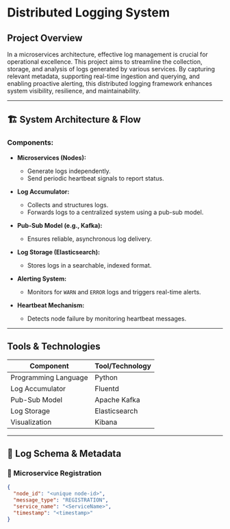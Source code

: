#  Distributed Logging System

## Project Overview

In a microservices architecture, effective log management is crucial for operational excellence. This project aims to streamline the collection, storage, and analysis of logs generated by various services. By capturing relevant metadata, supporting real-time ingestion and querying, and enabling proactive alerting, this distributed logging framework enhances system visibility, resilience, and maintainability.

---

## 🏗 System Architecture & Flow

### Components:

- **Microservices (Nodes):**
  - Generate logs independently.
  - Send periodic heartbeat signals to report status.
  
- **Log Accumulator:**
  - Collects and structures logs.
  - Forwards logs to a centralized system using a pub-sub model.

- **Pub-Sub Model (e.g., Kafka):**
  - Ensures reliable, asynchronous log delivery.

- **Log Storage (Elasticsearch):**
  - Stores logs in a searchable, indexed format.

- **Alerting System:**
  - Monitors for `WARN` and `ERROR` logs and triggers real-time alerts.

- **Heartbeat Mechanism:**
  - Detects node failure by monitoring heartbeat messages.

---

## Tools & Technologies

| Component           | Tool/Technology     |
|---------------------|---------------------|
| Programming Language| Python  |
| Log Accumulator     | Fluentd  |
| Pub-Sub Model       | Apache Kafka |
| Log Storage         | Elasticsearch |
| Visualization       | Kibana |

---

## 🧩 Log Schema & Metadata

### 📌 Microservice Registration
```json
{
  "node_id": "<unique node-id>",
  "message_type": "REGISTRATION",
  "service_name": "<ServiceName>",
  "timestamp": "<timestamp>"
}

